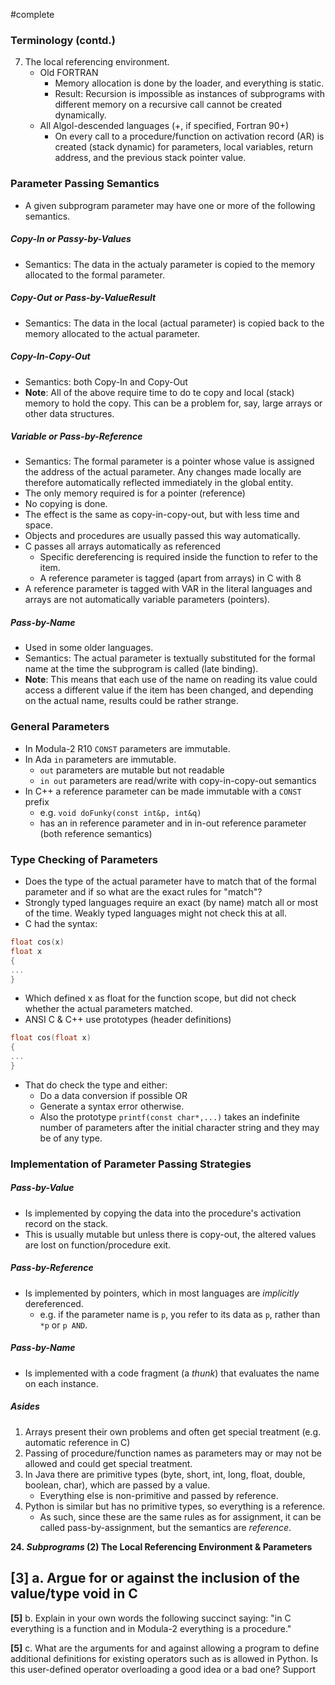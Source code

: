 #complete  
### Terminology (contd.)
7. The local referencing environment.
	- Old FORTRAN
		- Memory allocation is done by the loader, and everything is static.
		- Result: Recursion is impossible as instances of subprograms with different memory on a recursive call cannot be created dynamically.
	- All Algol-descended languages (+, if specified, Fortran 90+)
		- On every call to a procedure/function on activation record (AR) is created (stack dynamic) for parameters, local variables, return address, and the previous stack pointer value.
### Parameter Passing Semantics
- A given subprogram parameter may have one or more of the following semantics.
##### Copy-In or Passy-by-Values
- Semantics: The data in the actualy parameter is copied to the memory allocated to the formal parameter.
##### Copy-Out or Pass-by-ValueResult
- Semantics: The data in the local (actual parameter) is copied back to the memory allocated to the actual parameter.
##### Copy-In-Copy-Out
- Semantics: both Copy-In and Copy-Out
- **Note**: All of the above require time to do te copy and local (stack) memory to hold the copy. This can be a problem for, say, large arrays or other data structures.
##### Variable or Pass-by-Reference
- Semantics: The formal parameter is a pointer whose value is assigned the address of the actual parameter. Any changes made locally are therefore automatically reflected immediately in the global entity.
- The only memory required is for a pointer (reference)
- No copying is done.
- The effect is the same as copy-in-copy-out, but with less time and space.
- Objects and procedures are usually passed this way automatically.
- C passes all arrays automatically as referenced
	- Specific dereferencing is required inside the function to refer to the item.
	- A reference parameter is tagged (apart from arrays) in C with 8
- A reference parameter is tagged with VAR in the literal languages and arrays are not automatically variable parameters (pointers).
##### Pass-by-Name
- Used in some older languages.
- Semantics: The actual parameter is textually substituted for the formal name at the time the subprogram is called (late binding).
- **Note**: This means that each use of the name on reading its value could access a different value if the item has been changed, and depending on the actual name, results could be rather strange.
### General Parameters
- In Modula-2 R10 `CONST` parameters are immutable.
- In Ada `in` parameters are immutable.
	- `out` parameters are mutable but not readable
	- `in out` parameters are read/write with copy-in-copy-out semantics
- In C++ a reference parameter can be made immutable with a `CONST` prefix
	- e.g. `void doFunky(const int&p, int&q)`
	- has an in reference parameter and in in-out reference parameter (both reference semantics)
### Type Checking of Parameters
- Does the type of the actual parameter have to match that of the formal parameter and if so what are the exact rules for "match"?
- Strongly typed languages require an exact (by name) match all or most of the time. Weakly typed languages might not check this at all.
- C had the syntax:
```C
float cos(x)
float x
{
...
}
```
- Which defined x as float for the function scope, but did not check whether the actual parameters matched.
- ANSI C & C++ use prototypes (header definitions)
```C++
float cos(float x)
{
...
}
```
- That do check the type and either:
	- Do a data conversion if possible OR
	- Generate a syntax error otherwise.
	- Also the prototype `printf(const char*,...)` takes an indefinite number of parameters after the initial character string and they may be of any type.
### Implementation of Parameter Passing Strategies
##### Pass-by-Value
- Is implemented by copying the data into the procedure's activation record on the stack.
- This is usually mutable but unless there is copy-out, the altered values are lost on function/procedure exit.
##### Pass-by-Reference
- Is implemented by pointers, which in most languages are *implicitly* dereferenced.
	- e.g. if the parameter name is `p`, you refer to its data as `p`, rather than `*p` or `p AND`.
##### Pass-by-Name
- Is implemented with a code fragment (a *thunk*) that evaluates the name on each instance.
##### Asides
1. Arrays present their own problems and often get special treatment (e.g. automatic reference in C)
2. Passing of procedure/function names as parameters may or may not be allowed and could get special treatment.
3. In Java there are primitive types (byte, short, int, long, float, double, boolean, char), which are passed by a value.
	- Everything else is non-primitive and passed by reference.
4. Python is similar but has no primitive types, so everything is a reference.
	- As such, since these are the same rules as for assignment, it can be called pass-by-assignment, but the semantics are *reference*.

**24. _Subprograms_ (2) The Local Referencing Environment & Parameters**

**[3]** a. Argue for or against the inclusion of the value/type void in C
- 

**[5]** b. Explain in your own words the following succinct saying: "in C everything is a function and in Modula-2 everything is a procedure."

**[5]** c. What are the arguments for and against allowing a program to define additional definitions for existing operators such as is allowed in Python. Is this user-defined operator overloading a good idea or a bad one? Support